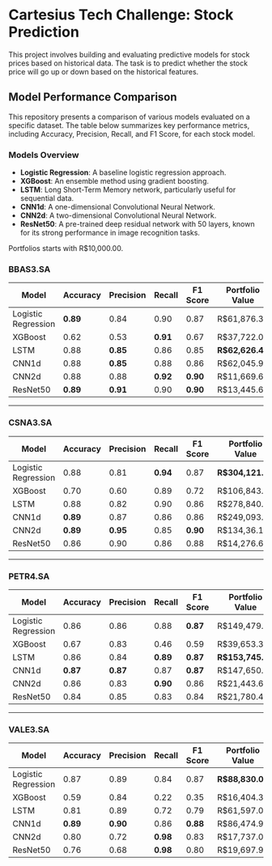 # Cartesius Tech Challenge: Stock Prediction

This project involves building and evaluating predictive models for stock prices based on historical data. The task is to predict whether the stock price will go up or down based on the historical features.

## Model Performance Comparison

This repository presents a comparison of various models evaluated on a specific dataset. The table below summarizes key performance metrics, including Accuracy, Precision, Recall, and F1 Score, for each stock model.

### Models Overview

- **Logistic Regression**: A baseline logistic regression approach.
- **XGBoost**: An ensemble method using gradient boosting.
- **LSTM**: Long Short-Term Memory network, particularly useful for sequential data.
- **CNN1d**: A one-dimensional Convolutional Neural Network.
- **CNN2d**: A two-dimensional Convolutional Neural Network.
- **ResNet50**: A pre-trained deep residual network with 50 layers, known for its strong performance in image recognition tasks.

Portfolios starts with R$10,000.00.

### BBAS3.SA

| Model                | Accuracy | Precision | Recall  | F1 Score | Portfolio Value |
|----------------------|----------|-----------|---------|----------|-----------------|
| Logistic Regression  | **0.89** | 0.84      | 0.90    | 0.87     | R$61,876.30      |
| XGBoost              | 0.62     | 0.53      | **0.91**| 0.67     | R$37,722.00      |
| LSTM                 | 0.88     | **0.85**  | 0.86    | 0.85     | **R$62,626.40**  |
| CNN1d                | 0.88     | **0.85**  | 0.88    | 0.86     | R$62,045.90      |
| CNN2d                | 0.88     | 0.88      | **0.92**| **0.90** | R$11,669.61      |
| ResNet50             | **0.89** | **0.91**  | 0.90    | **0.90** | R$13,445.63      |

---

### CSNA3.SA

| Model                | Accuracy | Precision | Recall  | F1 Score | Portfolio Value |
|----------------------|----------|-----------|---------|----------|-----------------|
| Logistic Regression  | 0.88     | 0.81      | **0.94**| 0.87     | **R$304,121.20** |
| XGBoost              | 0.70     | 0.60      | 0.89    | 0.72     | R$106,843.43     |
| LSTM                 | 0.88     | 0.82      | 0.90    | 0.86     | R$278,840.65     |
| CNN1d                | **0.89** | 0.87      | 0.86    | 0.86     | R$249,093.74     |
| CNN2d                | **0.89** | **0.95**  | 0.85    | **0.90** | R$134,36.11      |
| ResNet50             | 0.86     | 0.90      | 0.86    | 0.88     | R$14,276.67      |

---

### PETR4.SA

| Model                | Accuracy | Precision | Recall  | F1 Score | Portfolio Value |
|----------------------|----------|-----------|---------|----------|-----------------|
| Logistic Regression  | 0.86     | 0.86      | 0.88    | **0.87** | R$149,479.20     |
| XGBoost              | 0.67     | 0.83      | 0.46    | 0.59     | R$39,653.37      |
| LSTM                 | 0.86     | 0.84      | **0.89**| **0.87** | **R$153,745.39** |
| CNN1d                | **0.87** | **0.87**  | 0.87    | **0.87** | R$147,650.60     |
| CNN2d                | 0.86     | 0.83      | **0.90**| 0.86     | R$21,443.63      |
| ResNet50             | 0.84     | 0.85      | 0.83    | 0.84     | R$21,780.42      |

---

### VALE3.SA

| Model                | Accuracy | Precision | Recall  | F1 Score | Portfolio Value |
|----------------------|----------|-----------|---------|----------|-----------------|
| Logistic Regression  | 0.87     | 0.89      | 0.84    | 0.87     | **R$88,830.09**  |
| XGBoost              | 0.59     | 0.84      | 0.22    | 0.35     | R$16,404.33      |
| LSTM                 | 0.81     | 0.89      | 0.72    | 0.79     | R$61,597.02      |
| CNN1d                | **0.89** | **0.90**  | 0.86    | **0.88** | R$86,474.91      |
| CNN2d                | 0.80     | 0.72      | **0.98**| 0.83     | R$17,737.00      |
| ResNet50             | 0.76     | 0.68      | **0.98**| 0.80     | R$19,697.92      |
